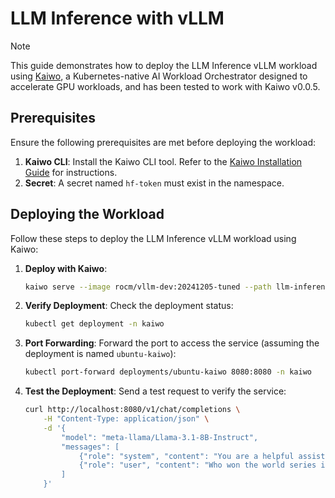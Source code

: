 # LLM Inference with vLLM

> [!NOTE]  
> This guide demonstrates how to deploy the LLM Inference vLLM workload using [Kaiwo](https://github.com/silogen/kaiwo), a Kubernetes-native AI Workload Orchestrator designed to accelerate GPU workloads, and has been tested to work with Kaiwo v0.0.5.

## Prerequisites

Ensure the following prerequisites are met before deploying the workload:

1. **Kaiwo CLI**: Install the Kaiwo CLI tool. Refer to the [Kaiwo Installation Guide](https://github.com/silogen/kaiwo) for instructions.
2. **Secret**: A secret named `hf-token` must exist in the namespace.

## Deploying the Workload

Follow these steps to deploy the LLM Inference vLLM workload using Kaiwo:

1. **Deploy with Kaiwo**:
    ```bash
    kaiwo serve --image rocm/vllm-dev:20241205-tuned --path llm-inference-vllm/kawio/llama-3.1-8B-instruct_hf --gpus 1
    ```

2. **Verify Deployment**: Check the deployment status:
    ```bash
    kubectl get deployment -n kaiwo
    ```

3. **Port Forwarding**: Forward the port to access the service (assuming the deployment is named `ubuntu-kaiwo`):
    ```bash
    kubectl port-forward deployments/ubuntu-kaiwo 8080:8080 -n kaiwo
    ```

4. **Test the Deployment**: Send a test request to verify the service:
    ```bash
    curl http://localhost:8080/v1/chat/completions \
        -H "Content-Type: application/json" \
        -d '{
            "model": "meta-llama/Llama-3.1-8B-Instruct",
            "messages": [
                {"role": "system", "content": "You are a helpful assistant."},
                {"role": "user", "content": "Who won the world series in 2020?"}
            ]
        }'
    ```
